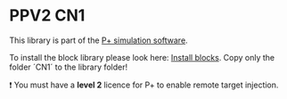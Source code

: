 # PPV2 CN1
This library is part of the [P+ simulation software](https://github.com/Mynogs/PPV2-Simulation-System).


To install the block library please look here: [Install blocks](https://github.com/Mynogs/PPV2-Simulation-System/blob/master/README.md#install-blocks). Copy only the folder ´CN1´ to the library folder!


:exclamation: You must have a **level 2** licence for P+ to enable remote target injection.

